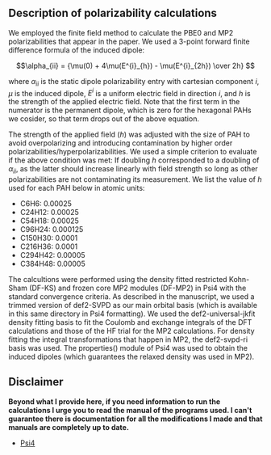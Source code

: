 ## Description of polarizability calculations
We employed the finite field method to calculate the PBE0 and MP2 polarizabilities that appear in the paper.
We used a 3-point forward finite difference formula of the induced dipole:

```math
\alpha_{ii} = {\mu(0) + 4\mu(E^{i}_{h}) - \mu(E^{i}_{2h}) \over 2h} 
```

where $\alpha_{ii}$ is the static dipole polarizability entry with cartesian component $i$, $\mu$ is the induced dipole, $E^{i}$ is a uniform electric field in direction $i$, and $h$ is the strength of the applied electric field. 
Note that the first term in the numerator is the permanent dipole, which is zero for the hexagonal PAHs we cosider, so that term drops out of the above equation. 

The strength of the applied field ($h$) was adjusted with the size of PAH to avoid overpolarizing and introducing contamination by higher order polarizabilities/hyperpolarizabilities.
We used a simple criterion to evaluate if the above condition was met: If doubling $h$ corresponded to a doubling of $\alpha_{ii}$, as the latter should increase linearly with field strength so long as other polarizabilities are not contaminating its measurement.
We list the value of $h$ used for each PAH below in atomic units:
* C6H6: 0.00025
* C24H12: 0.00025
* C54H18: 0.00025
* C96H24: 0.000125
* C150H30: 0.0001
* C216H36: 0.0001
* C294H42: 0.00005
* C384H48: 0.00005

The calcultions were performed using the density fitted restricted Kohn-Sham (DF-KS) and frozen core MP2 modules (DF-MP2) in Psi4 with the standard convergence criteria. 
As described in the manuscript, we used a trimmed version of def2-SVPD as our main orbital basis (which is available in this same directory in Psi4 formatting).
We used the def2-universal-jkfit density fitting basis to fit the Coulomb and exchange integrals of the DFT calculations and those of the HF trial for the MP2 calculations.
For density fitting the integral transformations that happen in MP2, the def2-svpd-ri basis was used.
The properties() module of Psi4 was used to obtain the induced dipoles (which guarantees the relaxed density was used in MP2).


## Disclaimer
**Beyond what I provide here, if you need information to run the calculations I urge you to read the manual of the programs used. I can't guarantee there is documentation for all the modifications I made and that manuals are completely up to date.**
* [Psi4](https://psicode.org/psi4manual/1.4.0/index.html)
